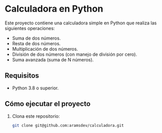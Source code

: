 # Calculadora en Python

Este proyecto contiene una calculadora simple en Python que realiza las siguientes operaciones:
- Suma de dos números.
- Resta de dos números.
- Multiplicación de dos números.
- División de dos números (con manejo de división por cero).
- Suma avanzada (suma de N números).

## Requisitos
- Python 3.8 o superior.

## Cómo ejecutar el proyecto
1. Clona este repositorio:
   ```bash
   git clone git@github.com:aramsdev/calculadora.git